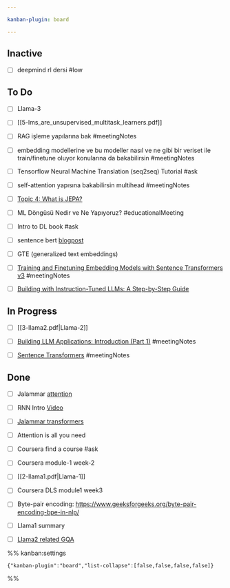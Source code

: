 ```yaml
---

kanban-plugin: board

---
```


## Inactive

- [ ] deepmind rl dersi #low


## To Do

- [ ] Llama-3
- [ ] [[5-lms_are_unsupervised_multitask_learners.pdf]]
- [ ] RAG işleme yapılarına bak #meetingNotes
- [ ] embedding modellerine ve bu modeller nasıl ve ne gibi bir veriset ile train/finetune oluyor konularına da bakabilirsin #meetingNotes
- [ ] Tensorflow Neural Machine Translation (seq2seq) Tutorial #ask
- [ ] self-attention yapısına bakabilirsin multihead #meetingNotes
- [ ] [Topic 4: What is JEPA?](https://www.turingpost.com/p/jepa)
- [ ] ML Döngüsü Nedir ve Ne Yapıyoruz? #educationalMeeting
- [ ] Intro to DL book #ask
- [ ] sentence bert [blogpost](https://towardsdatascience.com/sbert-deb3d4aef8a4)
- [ ] GTE (generalized text embeddings)
- [ ] [Training and Finetuning Embedding Models with Sentence Transformers v3](https://huggingface.co/blog/train-sentence-transformers) #meetingNotes
- [ ] [Building with Instruction-Tuned LLMs: A Step-by-Step Guide](https://www.youtube.com/watch?v=eTieetk2dSw)


## In Progress

- [ ] [[3-llama2.pdf|Llama-2]]
- [ ] [Building LLM Applications: Introduction (Part 1)](https://medium.com/@vipra_singh/building-llm-applications-introduction-part-1-1c90294b155b#4d28) #meetingNotes
- [ ] [Sentence Transformers](https://osanseviero.github.io/hackerllama/blog/posts/sentence_embeddings/#sentence-transformers) #meetingNotes


## Done

- [ ] Jalammar [attention](https://jalammar.github.io/visualizing-neural-machine-translation-mechanics-of-seq2seq-models-with-attention/)
- [ ] RNN Intro [Video](https://www.youtube.com/watch?v=UNmqTiOnRfg)
- [ ] [Jalammar transformers](https://jalammar.github.io/illustrated-transformer/)
- [ ] Attention is all you need
- [ ] Coursera find a course #ask
- [ ] Coursera module-1 week-2
- [ ] [[2-llama1.pdf|Llama-1]]
- [ ] Coursera DLS module1 week3
- [ ] Byte-pair encoding: https://www.geeksforgeeks.org/byte-pair-encoding-bpe-in-nlp/
- [ ] Llama1 summary
- [ ] [Llama2 related GQA](https://medium.com/@raisomya360/demystifying-sliding-window-grouped-query-attention-a-simpler-approach-to-efficient-neural-6fb03b7d021f)




%% kanban:settings
```
{"kanban-plugin":"board","list-collapse":[false,false,false,false]}
```
%%